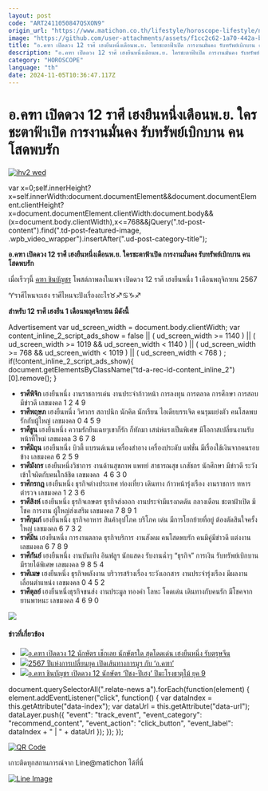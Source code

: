 ```yaml
---
layout: post
code: "ART2411050847QSXON9"
origin_url: "https://www.matichon.co.th/lifestyle/horoscope-lifestyle/news_4880708"
image: "https://github.com/user-attachments/assets/f1cc2c62-1a70-442a-b138-52d7533e0257"
title: "อ.คฑา เปิดดวง 12 ราศี เฮงยืนหนึ่งเดือนพ.ย. ใครชะตาฟ้าเปิด การงานมั่นคง รับทรัพย์เบิกบาน คนโสดพบรัก"
description: "อ.คฑา เปิดดวง 12 ราศี เฮงยืนหนึ่งเดือนพ.ย. ใครชะตาฟ้าเปิด การงานมั่นคง รับทรัพย์เบิกบาน คนโสดพบรัก ดวง12ราศี ดวงวันนี้ เช็กดวงรายพ.ย."
category: "HOROSCOPE"
language: "th"
date: 2024-11-05T10:36:47.117Z
---
```


# อ.คฑา เปิดดวง 12 ราศี เฮงยืนหนึ่งเดือนพ.ย. ใครชะตาฟ้าเปิด การงานมั่นคง รับทรัพย์เบิกบาน คนโสดพบรัก

[![](https://www.matichon.co.th/wp-content/uploads/2024/11/ihv2-wed.jpg "ihv2 wed")](https://www.matichon.co.th/wp-content/uploads/2024/11/ihv2-wed.jpg)

var x=0;self.innerHeight?x=self.innerWidth:document.documentElement&&document.documentElement.clientHeight?x=document.documentElement.clientWidth:document.body&&(x=document.body.clientWidth),x<=768&&jQuery(".td-post-content").find(".td-post-featured-image, .wpb\_video\_wrapper").insertAfter(".ud-post-category-title");

**อ.คฑา เปิดดวง 12 ราศี เฮงยืนหนึ่งเดือนพ.ย. ใครชะตาฟ้าเปิด การงานมั่นคง รับทรัพย์เบิกบาน คนโสดพบรัก**

เมื่อเร็วๆนี้ [คฑา ชินบัญชร](https://www.facebook.com/KhathaFC?__cft__[0]=AZUHma4NTxecP_ScqhdMTtvOQbnEq-gHWoJEKcZ76O6BaR6M28gfIuEA-dP1FcbeWwgNh-nKKMCcZqiznUYMAjgEasS_GxrirqrLgSWh7jLwkL8viDT9ofq6jQuPGd1cWMZOORdz2jVzdkn9KU9RPntJ0XY3_tnncObRJtGVDHMk6N62TeNgB0LPkFuJdpUgqJYh0YE24V75VGQlS0KbcMpd5GHF7V_VRbKJOUiFLwVg7Q&__tn__=-UC*F) โพสต์ภาพลงในเพจ เปิดดวง 12 ราศี เฮงยืนหนึ่ง 1 เดือนพฤจิกายน 2567

♈ราศีไหนจะเฮง ราศีไหนจะปังเรื่องอะไร♉♐♋♑♐

**สำหรับ 12 ราศี เฮงยืน 1 เดือนพฤศจิกายน มีดังนี้**

Advertisement var ud\_screen\_width = document.body.clientWidth; var content\_inline\_2\_script\_ads\_show = false || ( ud\_screen\_width >= 1140 ) || ( ud\_screen\_width >= 1019 && ud\_screen\_width < 1140 ) || ( ud\_screen\_width >= 768 && ud\_screen\_width < 1019 ) || ( ud\_screen\_width < 768 ) ; if(!content\_inline\_2\_script\_ads\_show){ document.getElementsByClassName("td-a-rec-id-content\_inline\_2")\[0\].remove(); }

*   **ราศีพิจิก** เฮงยืนหนึ่ง งานราชการเด๋น งานประจำก้าวหน้า การลงทุน การตลาด การศึกษา การสอบ มีข่าวดี เลขมงคล 1 2 4 9
*   **ราศีพฤษภ** เฮงยืนหนึ่ง วิศวกร สถาปนิก นักคิด นักเรียน ไอเดียบรรเจิด คนรุมแย่งตัว คนโสดพบรักกับผู้ใหญ่ เลขมงคล 0 4 5 9
*   **ราศีธูน** เฮงยืนหนึ่ง ความรักยืนเฉยๆเขาก็รัก ก็ทักมา เสน่ห์แรงเป็นพิเศษ มีโอกาสเปลี่ยนงานรับหน้าที่ใหม่ เลขมงคล 3 6 7 8
*   **ราศีมิถุน** เฮงยืนหนึ่ง บิวตี้ แบรนด์เนม เครื่องสำอาง เครื่องประดับ แฟชั่น มีเรื่องใช้เงินจากคนรอบข้าง เลขมงคล 6 2 5 9
*   **ราศีมังกร** เฮงยืนหนึ่งวิชาการ งานด้านสุขภาพ แพทย์ สาธารณสุข เภสัชกร นักศึกษา มีข่าวดี ระวังเข้าใจผิดกับคนใกล้ชิด เลขมงคล  4 6 3 0
*   **ราศีกรกฎ** เฮงยืนหนึ่ง ธุรกิจต่างประเทศ ท่องเที่ยว เดินทาง ก้าวหน้ารุ่งเรือง งานราชการ ทหาร ตำรวจ เลขมงคล 1 2 3 6
*   **ราศีสิงห์** เฮงยืนหนึ่ง ธุรกิจเกษตร ธุรกิจส่งออก งานประจำมีแรงกดดัน กลางเดือน ชะตาฝ้าเปิด มีโชค การงาน ผู้ใหญ่ส่งเสริม เลขมงคล 7 8 9 1
*   **ราศีกุมภ์** เฮงยืนหนึ่ง ธุรกิจอาหาร สินค้าอุปโภค บริโภค เด่น มีการโยกย้ายที่อยู่ ต้องตัดสินใจครั้งใหญ่ เลขมงคล 6 7 3 2
*   **ราศีมีน** เฮงยืนหนึ่ง การงานตลาด ธุรกิจบริการ งานสังคม คนโสดพบรัก คนมีคู่มีข่าวดี แต่งงาน เลขมงคล 6 7 8 9
*   **ราศีกันย์** เฮงยืนหนึ่ง งานบันเทิง อินฟลูฯ นักแสดง รับงานฉ่ำๆ “ธุรกิจ” การเงิน รับทรัพย์เบิกบาน มีรายได้พิเศษ เลขมงคล 9 8 5 4
*   **ราศีเมษ** เฮงยืนหนึ่ง ธุรกิจพลังงาน บริวารสร้างเรื่อง ระวังเอกสาร งานประจำรุ่งเรือง มีผลงาน เลื่อนตำแหน่ง เลขมงคล 0 4 5 2
*   **ราศีตุลย์** เฮงยืนหนึ่งธุรกิจขนส่ง งานประมูล ทองคำ โลหะ โดดเด่น เดินทางกับคนรัก มีโชคจากยานพาหนะ เลขมงคล 4 6 9 0

![](https://www.matichon.co.th/wp-content/uploads/2024/11/465472489_1099317251554181_2768252184584501031_n.jpg)

#### ข่าวที่เกี่ยวข้อง

*   [![](https://www.matichon.co.th/wp-content/uploads/2024/02/ดวง-เว็บ-3.jpg)อ.คฑา เปิดดวง 12 นักษัตร เช็กเลย นักษัตรใด สุดโดดเด่น เฮงยืนหนึ่ง รับตรุษจีน](https://www.matichon.co.th/lifestyle/news_4416775) 
*   [![](https://www.matichon.co.th/wp-content/uploads/2023/12/S__122699887_0web3.jpg)2567 ปีแห่งการเปลี่ยนยุค เปิดเส้นทางการมูฯ กับ ‘อ.คฑา’](https://www.matichon.co.th/entertainment/news_4354508)
*   [![](https://www.matichon.co.th/wp-content/uploads/2023/12/728-192.jpg)อ.คฑา ชินบัญชร เปิดดวง 12 นักษัตร ‘ปีชง-ปีเฮง’ ปีมะโรงธาตุไม้ ยุค 9](https://www.matichon.co.th/lifestyle/horoscope-lifestyle/news_4335928)

document.querySelectorAll(".relate-news a").forEach(function(element) { element.addEventListener("click", function() { var dataIndex = this.getAttribute("data-index"); var dataUrl = this.getAttribute("data-url"); dataLayer.push({ "event": "track\_event", "event\_category": "recommend\_content", "event\_action": "click\_button", "event\_label": dataIndex + " | " + dataUrl }); }); });

[![QR Code](https://www.matichon.co.th/wp-content/uploads/2023/07/wob1371z.jpg)](https://lin.ee/ht0nDxX)

เกาะติดทุกสถานการณ์จาก Line@matichon ได้ที่นี่

[![Line Image](https://www.matichon.co.th/wp-content/uploads/2023/07/th.png)](https://lin.ee/ht0nDxX)